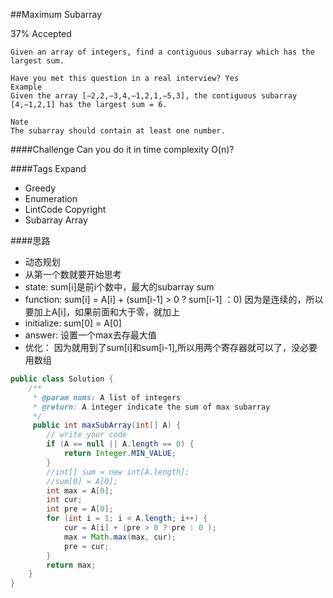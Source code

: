 ##Maximum Subarray

37% Accepted

	Given an array of integers, find a contiguous subarray which has the largest sum.

	Have you met this question in a real interview? Yes
	Example
	Given the array [−2,2,−3,4,−1,2,1,−5,3], the contiguous subarray [4,−1,2,1] has the largest sum = 6.

	Note
	The subarray should contain at least one number.

####Challenge
Can you do it in time complexity O(n)?

####Tags Expand
- Greedy
- Enumeration
- LintCode Copyright
- Subarray Array

####思路
- 动态规划
- 从第一个数就要开始思考
- state: sum[i]是前i个数中，最大的subarray sum
- function: sum[i] = A[i] + (sum[i-1] > 0 ? sum[i-1] ：0) 因为是连续的，所以要加上A[i]，如果前面和大于零，就加上
- initialize: sum[0] = A[0]
- answer: 设置一个max去存最大值
- 优化： 因为就用到了sum[i]和sum[i-1],所以用两个寄存器就可以了，没必要用数组

```java
public class Solution {
    /**
     * @param nums: A list of integers
     * @return: A integer indicate the sum of max subarray
     */
     public int maxSubArray(int[] A) {
        // write your code
        if (A == null || A.length == 0) {
            return Integer.MIN_VALUE;
        }
        //int[] sum = new int[A.length];
        //sum[0] = A[0];
        int max = A[0];
        int cur;
        int pre = A[0];
        for (int i = 1; i < A.length; i++) {
            cur = A[i] + (pre > 0 ? pre : 0 );
            max = Math.max(max, cur);
            pre = cur;
        }
        return max;
    }
}

```
